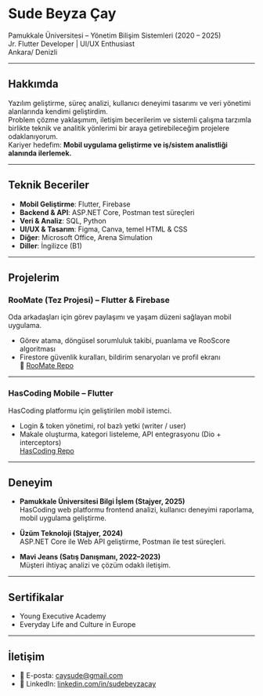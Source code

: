 # Sude Beyza Çay

 Pamukkale Üniversitesi – Yönetim Bilişim Sistemleri (2020 – 2025)  
 Jr. Flutter Developer | UI/UX Enthusiast  
 Ankara/ Denizli

---

## Hakkımda
Yazılım geliştirme, süreç analizi, kullanıcı deneyimi tasarımı ve veri yönetimi alanlarında kendimi geliştirdim.  
Problem çözme yaklaşımım, iletişim becerilerim ve sistemli çalışma tarzımla birlikte teknik ve analitik yönlerimi bir araya getirebileceğim projelere odaklanıyorum.  
Kariyer hedefim: **Mobil uygulama geliştirme ve iş/sistem analistliği alanında ilerlemek.**

---

## Teknik Beceriler
- **Mobil Geliştirme**: Flutter, Firebase  
- **Backend & API**: ASP.NET Core, Postman test süreçleri  
- **Veri & Analiz**: SQL, Python  
- **UI/UX & Tasarım**: Figma, Canva, temel HTML & CSS  
- **Diğer**: Microsoft Office, Arena Simulation  
- **Diller**: İngilizce (B1)

---

## Projelerim

###  RooMate (Tez Projesi) – Flutter & Firebase
Oda arkadaşları için görev paylaşımı ve yaşam düzeni sağlayan mobil uygulama.  
- Görev atama, döngüsel sorumluluk takibi, puanlama ve RooScore algoritması  
- Firestore güvenlik kuralları, bildirim senaryoları ve profil ekranı  
🔗 [RooMate Repo](https://github.com/sdbyzcy/roomate_app)

---

###  HasCoding Mobile – Flutter
HasCoding platformu için geliştirilen mobil istemci.  
- Login & token yönetimi, rol bazlı yetki (writer / user)  
- Makale oluşturma, kategori listeleme, API entegrasyonu (Dio + interceptors)  
   [HasCoding Repo](https://github.com/sdbyzcy/hascoding_mobile)

---

## Deneyim
- **Pamukkale Üniversitesi Bilgi İşlem (Stajyer, 2025)**  
  HasCoding web platformu frontend analizi, kullanıcı deneyimi raporlama, mobil uygulama geliştirme.  

- **Üzüm Teknoloji (Stajyer, 2024)**  
  ASP.NET Core ile Web API geliştirme, Postman ile test süreçleri.  

- **Mavi Jeans (Satış Danışmanı, 2022–2023)**  
  Müşteri ihtiyaç analizi ve çözüm odaklı iletişim.  

---

## Sertifikalar
- Young Executive Academy  
- Everyday Life and Culture in Europe  

---

## İletişim
- 📧 E-posta: [caysude@gmail.com](mailto:caysude@gmail.com)  
- 🔗 LinkedIn: [linkedin.com/in/sudebeyzacay](https://www.linkedin.com/in/sudebeyzacay)  
